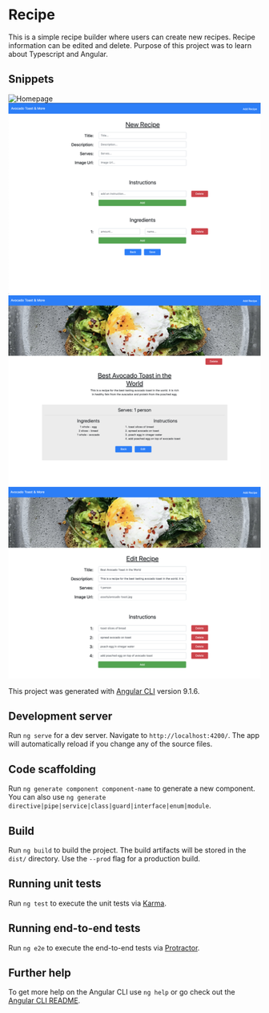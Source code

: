 # Recipe

This is a simple recipe builder where users can create new recipes. Recipe information can be edited and delete. Purpose of this project was to learn about Typescript and Angular.

## Snippets

![Homepage](https://github.com/Darrenni97/recipe/blob/master/screenshots/homepage.png?raw=true)
![New Recipe](https://github.com/Darrenni97/recipe/blob/master/screenshots/new-recipe.png?raw=true)
![Recipe Info](https://github.com/Darrenni97/recipe/blob/master/screenshots/recipe-info.png?raw=true)
![Edit Recipe](https://github.com/Darrenni97/recipe/blob/master/screenshots/edit-recipe.png?raw=true)

This project was generated with [Angular CLI](https://github.com/angular/angular-cli) version 9.1.6.

## Development server

Run `ng serve` for a dev server. Navigate to `http://localhost:4200/`. The app will automatically reload if you change any of the source files.

## Code scaffolding

Run `ng generate component component-name` to generate a new component. You can also use `ng generate directive|pipe|service|class|guard|interface|enum|module`.

## Build

Run `ng build` to build the project. The build artifacts will be stored in the `dist/` directory. Use the `--prod` flag for a production build.

## Running unit tests

Run `ng test` to execute the unit tests via [Karma](https://karma-runner.github.io).

## Running end-to-end tests

Run `ng e2e` to execute the end-to-end tests via [Protractor](http://www.protractortest.org/).

## Further help

To get more help on the Angular CLI use `ng help` or go check out the [Angular CLI README](https://github.com/angular/angular-cli/blob/master/README.md).
